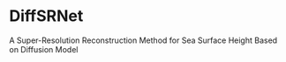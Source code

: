 # DiffSRNet
A Super-Resolution Reconstruction Method for Sea Surface Height Based on Diffusion Model
